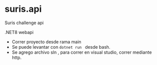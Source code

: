 # suris.api
Suris challenge api 

.NET8 webapi 
- Correr proyecto desde rama main
- Se puede levantar con ```dotnet run ``` desde bash.
- Se agrego archivo sln , para correr en visual studio, correr mediante http.
